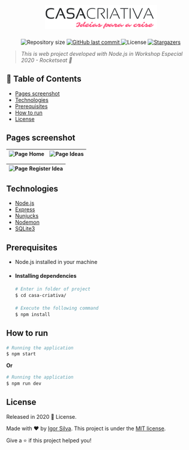 <!-- Header -->
<h1 align="center">
  <img src="./static/img/logo.png" alt="Logo">
</h1>
<p align="center">
  	<img alt="Repository size" src="https://img.shields.io/github/repo-size/igorsilva3/casa-criativa">
  	<a href="https://github.com/igorsilva3/casa-criativa/commits/master">
    	<img alt="GitHub last commit" src="https://img.shields.io/github/last-commit/igorsilva3/casa-criativa">
  	</a> 
  	<img alt="License" src="https://img.shields.io/github/license/igorsilva3/casa-criativa">
  	<a href="https://github.com/igorsilva3/casa-criativa/stargazers">
    	<img alt="Stargazers" src="https://img.shields.io/github/stars/igorsilva3/casa-criativa">
  	</a>
</p>

<!-- Description  -->
> *This is web project developed with Node.js in Workshop Especial 2020 - Rocketseat :stars:*

<!-- Table of contents -->
## :pushpin: Table of Contents
- [Pages screenshot](#pages-screenshot)
- [Technologies](#technologies)
- [Prerequisites](#prerequisites)
- [How to run](#how-to-run)
- [License](#license)

<!-- Pages screenshot -->
## Pages screenshot

| ![Page Home](https://i.imgur.com/qJ8AJqh.jpg) | ![Page Ideas](https://i.imgur.com/4WWw3Bx.jpg) |
|-----------------------------------------------|------------------------------------------------|

| ![Page Register Idea](https://i.imgur.com/ehTl3bb.jpg) |
|--------------------------------------------------------|

<!-- Technologies -->
## Technologies
* [Node.js](https://nodejs.org/en/) 
* [Express](https://expressjs.com/)
* [Nunjucks](https://www.npmjs.com/package/nunjucks)
* [Nodemon](https://www.npmjs.com/package/nodemon)
* [SQLite3](https://www.npmjs.com/package/sqlite3)


<!-- Prerequisites -->
## Prerequisites
* Node.js installed in your machine

- #### Installing dependencies
	```bash
	# Enter in folder of project
	$ cd casa-criativa/
  
  # Execute the following command
  $ npm install
	```

<!-- How to run -->
## How to run

```bash
# Running the application
$ npm start
```
**Or**
```bash
# Running the application
$ npm run dev
```

<!-- License -->
## License

Released in 2020 :closed_book: License.

Made with :heart: by [Igor Silva](https://github.com/igorsilva3).
This project is under the [MIT license](./LICENSE).

Give a :star: if this project helped you!
